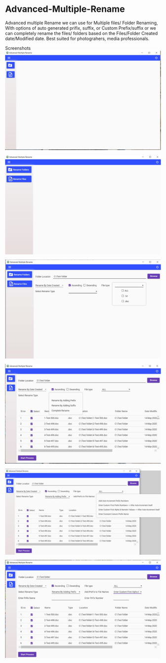 # Advanced-Multiple-Rename
 Advanced multiple Rename we can use for Multiple files/ Folder Renaming,
 With options of auto generated prifix, suffix, or Custom Prefix/suffix  or we can completely rename the files/ folders
 based on the Files/Folder Created date/Modified date. Best suited for photograhers, media professionals. 


 Screenshots
 ![Alt text](https://github.com/Shashidharbb/Advanced-Multiple-Rename/blob/master/images/01.JPG?raw=true)

 ![Alt text](https://github.com/Shashidharbb/Advanced-Multiple-Rename/blob/master/images/02.JPG?raw=true)

 ![Alt text](https://github.com/Shashidharbb/Advanced-Multiple-Rename/blob/master/images/03.JPG?raw=true)

 ![Alt text](https://github.com/Shashidharbb/Advanced-Multiple-Rename/blob/master/images/04.JPG?raw=true)

 ![Alt text](https://github.com/Shashidharbb/Advanced-Multiple-Rename/blob/master/images/05.JPG?raw=true)

 ![Alt text](https://github.com/Shashidharbb/Advanced-Multiple-Rename/blob/master/images/06.JPG?raw=true) 